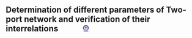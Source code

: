 ## Determination of different parameters of Two-port network and verification of their interrelations &nbsp; &nbsp; &nbsp; &nbsp; &nbsp; &nbsp; <img src="images/iitkgp.png" width="3%" />
